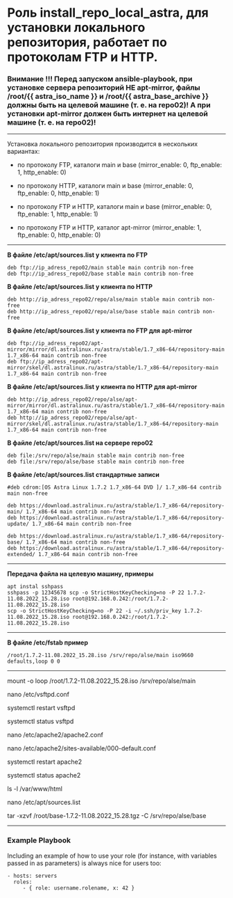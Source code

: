 
# Роль install_repo_local_astra, для установки локального репозитория, работает по протоколам FTP и HTTP.

### Внимание !!! Перед запуском ansible-playbook, при установке сервера репозиторий НЕ apt-mirror, файлы /root/{{ astra_iso_name }} и /root/{{ astra_base_archive }} должны быть на целевой машине (т. е. на repo02)! А при установки apt-mirror должен быть интернет на целевой машине (т. е. на repo02)!

--------------

Установка локального репозитория производится в нескольких вариантах:

- по протоколу FTP, каталоги main и base (mirror_enable: 0, ftp_enable: 1, http_enable: 0)

- по протоколу HTTP, каталоги main и base (mirror_enable: 0, ftp_enable: 0, http_enable: 1)

- по протоколу FTP и HTTP, каталоги main и base (mirror_enable: 0, ftp_enable: 1, http_enable: 1)

- по протоколу FTP и HTTP, каталог apt-mirror (mirror_enable: 1, ftp_enable: 0, http_enable: 0)

--------------

**В файле /etc/apt/sources.list у клиента по FTP**
```
deb ftp://ip_adress_repo02/main stable main contrib non-free
deb ftp://ip_adress_repo02/base stable main contrib non-free
```

**В файле /etc/apt/sources.list у клиента по HTTP**
```
deb http://ip_adress_repo02/repo/alse/main stable main contrib non-free
deb http://ip_adress_repo02/repo/alse/base stable main contrib non-free
```

**В файле /etc/apt/sources.list у клиента по FTP для apt-mirror**
```
deb ftp://ip_adress_repo02/apt-mirror/mirror/dl.astralinux.ru/astra/stable/1.7_x86-64/repository-main 1.7_x86-64 main contrib non-free
deb ftp://ip_adress_repo02/apt-mirror/skel/dl.astralinux.ru/astra/stable/1.7_x86-64/repository-main 1.7_x86-64 main contrib non-free
```

**В файле /etc/apt/sources.list у клиента по HTTP для apt-mirror**
```
deb http://ip_adress_repo02/repo/alse/apt-mirror/mirror/dl.astralinux.ru/astra/stable/1.7_x86-64/repository-main 1.7_x86-64 main contrib non-free
deb http://ip_adress_repo02/repo/alse/apt-mirror/skel/dl.astralinux.ru/astra/stable/1.7_x86-64/repository-main 1.7_x86-64 main contrib non-free
```

**В файле /etc/apt/sources.list на сервере repo02**
```
deb file:/srv/repo/alse/main stable main contrib non-free
deb file:/srv/repo/alse/base stable main contrib non-free
```

**В файле /etc/apt/sources.list cтандартные записи**
```
#deb cdrom:[OS Astra Linux 1.7.2 1.7_x86-64 DVD ]/ 1.7_x86-64 contrib main non-free

deb https://download.astralinux.ru/astra/stable/1.7_x86-64/repository-main/ 1.7_x86-64 main contrib non-free
deb https://download.astralinux.ru/astra/stable/1.7_x86-64/repository-update/ 1.7_x86-64 main contrib non-free

deb https://download.astralinux.ru/astra/stable/1.7_x86-64/repository-base/ 1.7_x86-64 main contrib non-free
deb https://download.astralinux.ru/astra/stable/1.7_x86-64/repository-extended/ 1.7_x86-64 main contrib non-free
```

--------------

**Передача файла на целевую машину, примеры**
```
apt instal sshpass
sshpass -p 12345678 scp -o StrictHostKeyChecking=no -P 22 1.7.2-11.08.2022_15.28.iso root@192.168.0.242:/root/1.7.2-11.08.2022_15.28.iso
scp -o StrictHostKeyChecking=no -P 22 -i ~/.ssh/priv_key 1.7.2-11.08.2022_15.28.iso root@192.168.0.242:/root/1.7.2-11.08.2022_15.28.iso
```

--------------

**В файле /etc/fstab пример**
```
/root/1.7.2-11.08.2022_15.28.iso /srv/repo/alse/main iso9660 defaults,loop 0 0
```

--------------

mount -o loop /root/1.7.2-11.08.2022_15.28.iso /srv/repo/alse/main

nano /etc/vsftpd.conf

systemctl restart vsftpd

systemctl status vsftpd

nano /etc/apache2/apache2.conf

nano /etc/apache2/sites-available/000-default.conf

systemctl restart apache2

systemctl status apache2

ls -l /var/www/html

nano /etc/apt/sources.list

tar -xzvf /root/base-1.7.2-11.08.2022_15.28.tgz -C /srv/repo/alse/base

--------------

### Example Playbook

Including an example of how to use your role (for instance, with variables passed in as parameters) is always nice for users too:

    - hosts: servers
      roles:
         - { role: username.rolename, x: 42 }
